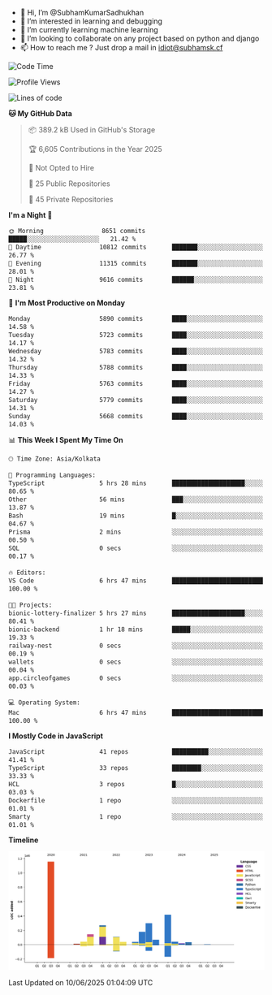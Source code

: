 - 👋 Hi, I’m @SubhamKumarSadhukhan
- 👀 I’m interested in learning and debugging
- 🌱 I’m currently learning machine learning
- 💞️ I’m looking to collaborate on any project based on python and django
- 📫 How to reach me ?
      Just drop a mail in idiot@subhamsk.cf

<!---
SubhamKumarSadhukhan/SubhamKumarSadhukhan is a ✨ special ✨ repository because its `README.md` (this file) appears on your GitHub profile.
You can click the Preview link to take a look at your changes.
--->


<!--START_SECTION:waka-->
![Code Time](http://img.shields.io/badge/Code%20Time-2%2C946%20hrs%2020%20mins-blue)

![Profile Views](http://img.shields.io/badge/Profile%20Views-8-blue)

![Lines of code](https://img.shields.io/badge/From%20Hello%20World%20I%27ve%20Written-2.9%20million%20lines%20of%20code-blue)

**🐱 My GitHub Data** 

> 📦 389.2 kB Used in GitHub's Storage 
 > 
> 🏆 6,605 Contributions in the Year 2025
 > 
> 🚫 Not Opted to Hire
 > 
> 📜 25 Public Repositories 
 > 
> 🔑 45 Private Repositories 
 > 
**I'm a Night 🦉** 

```text
🌞 Morning                8651 commits        █████░░░░░░░░░░░░░░░░░░░░   21.42 % 
🌆 Daytime                10812 commits       ███████░░░░░░░░░░░░░░░░░░   26.77 % 
🌃 Evening                11315 commits       ███████░░░░░░░░░░░░░░░░░░   28.01 % 
🌙 Night                  9616 commits        ██████░░░░░░░░░░░░░░░░░░░   23.81 % 
```
📅 **I'm Most Productive on Monday** 

```text
Monday                   5890 commits        ████░░░░░░░░░░░░░░░░░░░░░   14.58 % 
Tuesday                  5723 commits        ████░░░░░░░░░░░░░░░░░░░░░   14.17 % 
Wednesday                5783 commits        ████░░░░░░░░░░░░░░░░░░░░░   14.32 % 
Thursday                 5788 commits        ████░░░░░░░░░░░░░░░░░░░░░   14.33 % 
Friday                   5763 commits        ████░░░░░░░░░░░░░░░░░░░░░   14.27 % 
Saturday                 5779 commits        ████░░░░░░░░░░░░░░░░░░░░░   14.31 % 
Sunday                   5668 commits        ████░░░░░░░░░░░░░░░░░░░░░   14.03 % 
```


📊 **This Week I Spent My Time On** 

```text
🕑︎ Time Zone: Asia/Kolkata

💬 Programming Languages: 
TypeScript               5 hrs 28 mins       ████████████████████░░░░░   80.65 % 
Other                    56 mins             ███░░░░░░░░░░░░░░░░░░░░░░   13.87 % 
Bash                     19 mins             █░░░░░░░░░░░░░░░░░░░░░░░░   04.67 % 
Prisma                   2 mins              ░░░░░░░░░░░░░░░░░░░░░░░░░   00.50 % 
SQL                      0 secs              ░░░░░░░░░░░░░░░░░░░░░░░░░   00.17 % 

🔥 Editors: 
VS Code                  6 hrs 47 mins       █████████████████████████   100.00 % 

🐱‍💻 Projects: 
bionic-lottery-finalizer 5 hrs 27 mins       ████████████████████░░░░░   80.41 % 
bionic-backend           1 hr 18 mins        █████░░░░░░░░░░░░░░░░░░░░   19.33 % 
railway-nest             0 secs              ░░░░░░░░░░░░░░░░░░░░░░░░░   00.19 % 
wallets                  0 secs              ░░░░░░░░░░░░░░░░░░░░░░░░░   00.04 % 
app.circleofgames        0 secs              ░░░░░░░░░░░░░░░░░░░░░░░░░   00.03 % 

💻 Operating System: 
Mac                      6 hrs 47 mins       █████████████████████████   100.00 % 
```

**I Mostly Code in JavaScript** 

```text
JavaScript               41 repos            ██████████░░░░░░░░░░░░░░░   41.41 % 
TypeScript               33 repos            ████████░░░░░░░░░░░░░░░░░   33.33 % 
HCL                      3 repos             █░░░░░░░░░░░░░░░░░░░░░░░░   03.03 % 
Dockerfile               1 repo              ░░░░░░░░░░░░░░░░░░░░░░░░░   01.01 % 
Smarty                   1 repo              ░░░░░░░░░░░░░░░░░░░░░░░░░   01.01 % 
```



**Timeline**

![Lines of Code chart](https://raw.githubusercontent.com/SubhamKumarSadhukhan/SubhamKumarSadhukhan/main/assets/bar_graph.png)


 Last Updated on 10/06/2025 01:04:09 UTC
<!--END_SECTION:waka-->
